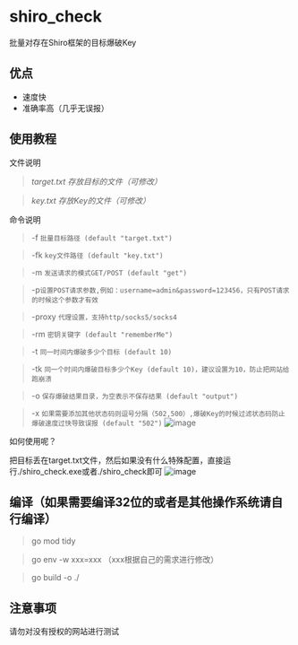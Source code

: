 # shiro_check
批量对存在Shiro框架的目标爆破Key
## 优点
* 速度快
* 准确率高（几乎无误报）
## 使用教程
文件说明
>*target.txt 存放目标的文件（可修改）*

>*key.txt 存放Key的文件（可修改）*

命令说明
>-f   `批量目标路径 (default "target.txt")`

>-fk  `key文件路径 (default "key.txt")`

>-m `发送请求的模式GET/POST (default "get")`

>-p`设置POST请求参数,例如：username=admin&password=123456，只有POST请求的时候这个参数才有效`

>-proxy `代理设置，支持http/socks5/socks4`

>-rm `密钥关键字 (default "rememberMe")`

>-t `同一时间内爆破多少个目标 (default 10)`

>-tk `同一个时间内爆破目标多少个Key (default 10)，建议设置为10，防止把网站给跑崩溃`

>-o `保存爆破结果目录，为空表示不保存结果 (default "output")`

>-x `如果需要添加其他状态码则逗号分隔（502,500）,爆破Key的时候过滤状态码防止爆破速度过快导致误报 (default "502")`
![image](https://user-images.githubusercontent.com/65237278/193859620-cc52f624-80d0-43c6-957b-8d6de42153a7.png)

如何使用呢？

把目标丢在target.txt文件，然后如果没有什么特殊配置，直接运行./shiro_check.exe或者./shiro_check即可
![image](https://user-images.githubusercontent.com/65237278/193859421-ff55af06-01cf-4272-bfdf-fb896cb944cc.png)

## 编译（如果需要编译32位的或者是其他操作系统请自行编译）
>go mod tidy

>go env -w xxx=xxx （xxx根据自己的需求进行修改）

>go build -o ./

## 注意事项
请勿对没有授权的网站进行测试
